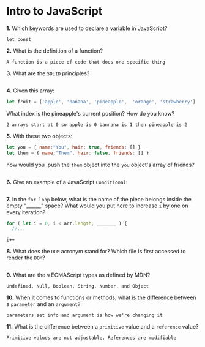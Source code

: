 # Intro to JavaScript

**1.** Which keywords are used to declare a variable in JavaScript?
<!-- enter you answer in the space below -->
```
let const
```
**2.** What is the definition of a function?
<!-- enter you answer in the space below -->
```
A function is a piece of code that does one specific thing
```
**3.** What are the `SOLID` principles?
<!-- enter you answer in the space below -->
```

```
**4.** Given this array: 
```js
let fruit = ['apple', 'banana', 'pineapple',  'orange', 'strawberry']
``` 
What index is the pineapple's current position? How do you know?
<!-- enter you answer in the space below -->
```
2 arrays start at 0 so apple is 0 bannana is 1 then pineapple is 2
```
**5.** With these two objects: 
```js
let you = { name:"You", hair: true, friends: [] }
let them = { name:"Them", hair: false, friends: [] }
```
how would you .push the `them` object into the `you` object's array of friends?
<!-- enter you answer in the space below -->
```

```

**6.** Give an example of a JavaScript `Conditional`:
<!-- enter you answer in the space below -->
```

```
**7.** In the `for loop` below, what is the name of the piece belongs inside the empty "______" space? What would you put here to increase `i` by one on every iteration?
```js
for ( let i = 0; i < arr.length; _______ ) {
  //...
```
<!-- enter you answer in the space below -->
```
i++
```
**8.** What does the `DOM` acronym stand for? Which file is first accessed to render the `DOM`?
<!-- enter you answer in the space below -->
```

```

**9.** What are the `9` ECMAScript types as defined by MDN?
<!-- enter you answer in the space below -->
```
Undefined, Null, Boolean, String, Number, and Object
```
**10.** When it comes to functions or methods, what is the difference between a `parameter` and an `argument`?
<!-- enter you answer in the space below -->
```
parameters set info and argument is how we're changing it
```
**11.** What is the difference between a `primitive` value and a `reference` value?
<!-- enter you answer in the space below -->
```
Primitive values are not adjustable. References are modifiable 
```